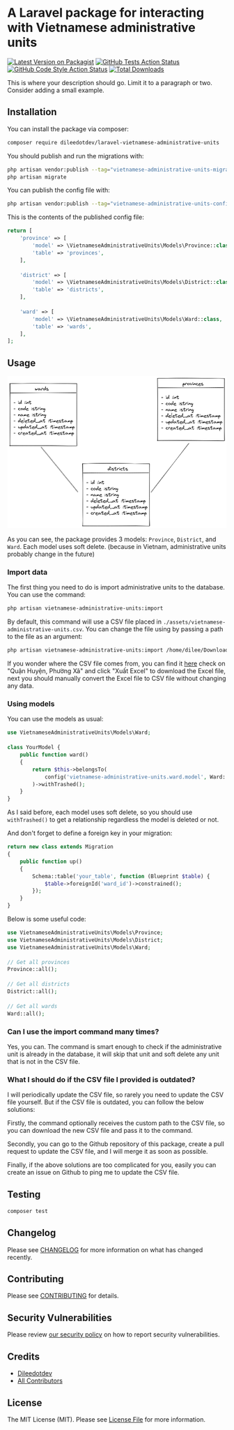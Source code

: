 # A Laravel package for interacting with Vietnamese administrative units

[![Latest Version on Packagist](https://img.shields.io/packagist/v/dileedotdev/laravel-vietnamese-administrative-units.svg?style=flat-square)](https://packagist.org/packages/dileedotdev/laravel-vietnamese-administrative-units)
[![GitHub Tests Action Status](https://img.shields.io/github/actions/workflow/status/dileedotdev/laravel-vietnamese-administrative-units/run-tests.yml?branch=main&label=tests&style=flat-square)](https://github.com/dileedotdev/laravel-vietnamese-administrative-units/actions?query=workflow%3Arun-tests+branch%3Amain)
[![GitHub Code Style Action Status](https://img.shields.io/github/actions/workflow/status/dileedotdev/laravel-vietnamese-administrative-units/fix-php-code-style-issues.yml?branch=main&label=code%20style&style=flat-square)](https://github.com/dileedotdev/laravel-vietnamese-administrative-units/actions?query=workflow%3A"Fix+PHP+code+style+issues"+branch%3Amain)
[![Total Downloads](https://img.shields.io/packagist/dt/dileedotdev/laravel-vietnamese-administrative-units.svg?style=flat-square)](https://packagist.org/packages/dileedotdev/laravel-vietnamese-administrative-units)

This is where your description should go. Limit it to a paragraph or two. Consider adding a small example.

## Installation

You can install the package via composer:

```bash
composer require dileedotdev/laravel-vietnamese-administrative-units
```

You should publish and run the migrations with:

```bash
php artisan vendor:publish --tag="vietnamese-administrative-units-migrations"
php artisan migrate
```

You can publish the config file with:

```bash
php artisan vendor:publish --tag="vietnamese-administrative-units-config"
```

This is the contents of the published config file:

```php
return [
    'province' => [
        'model' => \VietnameseAdministrativeUnits\Models\Province::class,
        'table' => 'provinces',
    ],

    'district' => [
        'model' => \VietnameseAdministrativeUnits\Models\District::class,
        'table' => 'districts',
    ],

    'ward' => [
        'model' => \VietnameseAdministrativeUnits\Models\Ward::class,
        'table' => 'wards',
    ],
];
```

## Usage

![image](./docs/database/schema.excalidraw.png)

As you can see, the package provides 3 models: `Province`, `District`, and `Ward`. Each model uses soft delete. (because in Vietnam, administrative units probably change in the future)

### Import data

The first thing you need to do is import administrative units to the database. You can use the command:

```bash
php artisan vietnamese-administrative-units:import
```

By default, this command will use a CSV file placed in `./assets/vietnamese-administrative-units.csv`. You can change the file using by passing a path to the file as an argument:

```bash
php artisan vietnamese-administrative-units:import /home/dilee/Downloads/vietnamese-administrative-units.csv
```

If you wonder where the CSV file comes from, you can find it [here](https://www.gso.gov.vn/phuong-phap-luan-thong-ke/danh-muc/don-vi-hanh-chinh/) check on "Quận Huyện, Phường Xã" and click "Xuất Excel" to download the Excel file, next you should manually convert the Excel file to CSV file without changing any data.

### Using models

You can use the models as usual:

```php
use VietnameseAdministrativeUnits\Models\Ward;

class YourModel {
    public function ward()
    {
        return $this->belongsTo(
            config('vietnamese-administrative-units.ward.model', Ward::class)
        )->withTrashed();
    }
}
```

As I said before, each model uses soft delete, so you should use `withTrashed()` to get a relationship regardless the model is deleted or not.

And don't forget to define a foreign key in your migration:

```php
return new class extends Migration
{
    public function up()
    {
        Schema::table('your_table', function (Blueprint $table) {
            $table->foreignId('ward_id')->constrained();
        });
    }
}
```

Below is some useful code:

```php
use VietnameseAdministrativeUnits\Models\Province;
use VietnameseAdministrativeUnits\Models\District;
use VietnameseAdministrativeUnits\Models\Ward;

// Get all provinces
Province::all();

// Get all districts
District::all();

// Get all wards
Ward::all();
```

### Can I use the import command many times?

Yes, you can. The command is smart enough to check if the administrative unit is already in the database, it will skip that unit and soft delete any unit that is not in the CSV file.

### What I should do if the CSV file I provided is outdated?

I will periodically update the CSV file, so rarely you need to update the CSV file yourself. But if the CSV file is outdated, you can follow the below solutions:

Firstly, the command optionally receives the custom path to the CSV file, so you can download the new CSV file and pass it to the command.

Secondly, you can go to the Github repository of this package, create a pull request to update the CSV file, and I will merge it as soon as possible.

Finally, if the above solutions are too complicated for you, easily you can create an issue on Github to ping me to update the CSV file.

## Testing

```bash
composer test
```

## Changelog

Please see [CHANGELOG](CHANGELOG.md) for more information on what has changed recently.

## Contributing

Please see [CONTRIBUTING](CONTRIBUTING.md) for details.

## Security Vulnerabilities

Please review [our security policy](../../security/policy) on how to report security vulnerabilities.

## Credits

-   [Dileedotdev](https://github.com/dileedotdev)
-   [All Contributors](../../contributors)

## License

The MIT License (MIT). Please see [License File](LICENSE.md) for more information.
